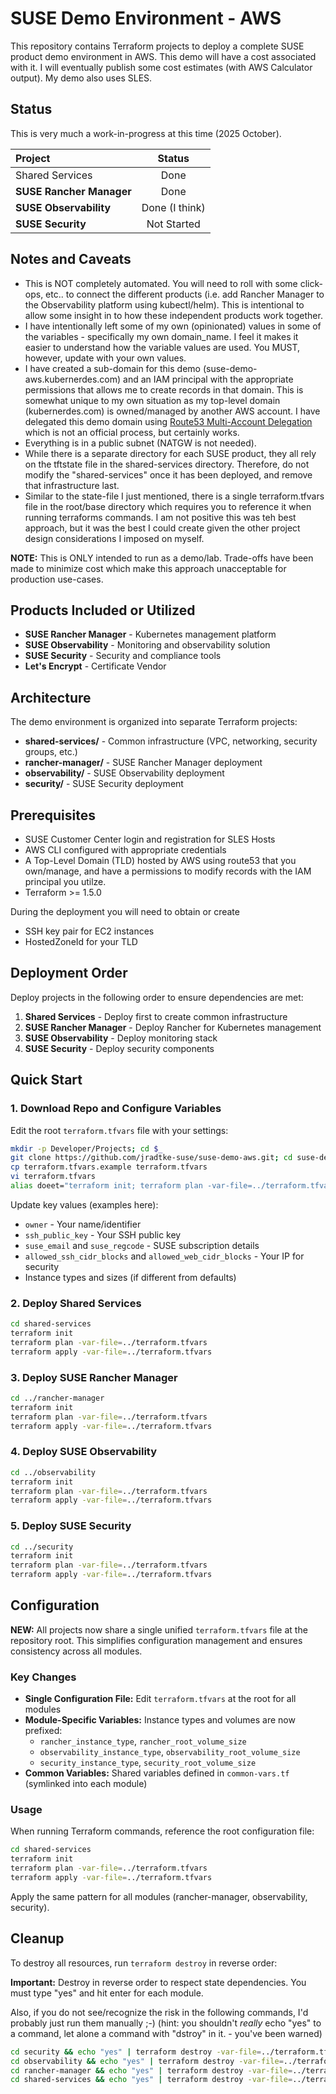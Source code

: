 # SUSE Demo Environment - AWS

This repository contains Terraform projects to deploy a complete SUSE product demo environment in AWS.  This demo will have a cost associated with it.  I will eventually publish some cost estimates (with AWS Calculator output).  My demo also uses SLES.

## Status
This is very much a work-in-progress at this time (2025 October).  

| Project | Status |
|:--------|:------:|
| Shared Services | Done | 
| **SUSE Rancher Manager** | Done |
| **SUSE Observability** | Done (I think) |
| **SUSE Security** | Not Started |

## Notes and Caveats 

* This is NOT completely automated.  You will need to roll with some click-ops, etc.. to connect the different products (i.e. add Rancher Manager to the Observability platform using kubectl/helm).  This is intentional to allow some insight in to how these independent products work together.
* I have intentionally left some of my own (opinionated) values in some of the variables - specifically my own domain_name.  I feel it makes it easier to understand how the variable values are used.  You MUST, however, update with your own values.
* I have created a sub-domain for this demo (suse-demo-aws.kubernerdes.com) and an IAM principal with the appropriate permissions that allows me to create records in that domain.  This is somewhat unique to my own situation as my top-level domain (kubernerdes.com) is owned/managed by another AWS account.  I have delegated this demo domain using [Route53 Multi-Account Delegation](https://github.com/cloudxabide/route53_multi_account_delegation) which is not an official process, but certainly works.
* Everything is in a public subnet (NATGW is not needed).
* While there is a separate directory for each SUSE product, they all rely on the tftstate file in the shared-services directory.  Therefore, do not modify the "shared-services" once it has been deployed, and remove that infrastructure last.
* Similar to the state-file I just mentioned, there is a single terraform.tfvars file in the root/base directory which requires you to reference it when running terraforms commands.  I am not positive this was teh best approach, but it was the best I could create given the other project design considerations I imposed on myself.

**NOTE:** This is ONLY intended to run as a demo/lab. Trade-offs have been made to minimize cost which make this approach unacceptable for production use-cases.

## Products Included or Utilized

- **SUSE Rancher Manager** - Kubernetes management platform
- **SUSE Observability** - Monitoring and observability solution
- **SUSE Security** - Security and compliance tools
- **Let's Encrypt** - Certificate Vendor

## Architecture

The demo environment is organized into separate Terraform projects:

- **shared-services/** - Common infrastructure (VPC, networking, security groups, etc.)
- **rancher-manager/** - SUSE Rancher Manager deployment
- **observability/** - SUSE Observability deployment
- **security/** - SUSE Security deployment

## Prerequisites

- SUSE Customer Center login and registration for SLES Hosts
- AWS CLI configured with appropriate credentials
- A Top-Level Domain (TLD) hosted by AWS using route53 that you own/manage, and have a permissions to modify records with the IAM principal you utilze.
- Terraform >= 1.5.0

During the deployment you will need to obtain or create
- SSH key pair for EC2 instances
- HostedZoneId for your TLD

## Deployment Order

Deploy projects in the following order to ensure dependencies are met:

1. **Shared Services** - Deploy first to create common infrastructure
2. **SUSE Rancher Manager** - Deploy Rancher for Kubernetes management
3. **SUSE Observability** - Deploy monitoring stack
4. **SUSE Security** - Deploy security components

## Quick Start

### 1. Download Repo and Configure Variables

Edit the root `terraform.tfvars` file with your settings:
```bash
mkdir -p Developer/Projects; cd $_
git clone https://github.com/jradtke-suse/suse-demo-aws.git; cd suse-demo-aws
cp terraform.tfvars.example terraform.tfvars
vi terraform.tfvars
alias doeet="terraform init; terraform plan -var-file=../terraform.tfvars; terraform apply -var-file=../terraform.tfvars"
```

Update key values (examples here):
- `owner` - Your name/identifier
- `ssh_public_key` - Your SSH public key
- `suse_email` and `suse_regcode` - SUSE subscription details
- `allowed_ssh_cidr_blocks` and `allowed_web_cidr_blocks` - Your IP for security
- Instance types and sizes (if different from defaults)

### 2. Deploy Shared Services

```bash
cd shared-services
terraform init
terraform plan -var-file=../terraform.tfvars
terraform apply -var-file=../terraform.tfvars
```

### 3. Deploy SUSE Rancher Manager

```bash
cd ../rancher-manager
terraform init
terraform plan -var-file=../terraform.tfvars
terraform apply -var-file=../terraform.tfvars
```

### 4. Deploy SUSE Observability

```bash
cd ../observability
terraform init
terraform plan -var-file=../terraform.tfvars
terraform apply -var-file=../terraform.tfvars
```

### 5. Deploy SUSE Security

```bash
cd ../security
terraform init
terraform plan -var-file=../terraform.tfvars
terraform apply -var-file=../terraform.tfvars
```

## Configuration

**NEW:** All projects now share a single unified `terraform.tfvars` file at the repository root. This simplifies configuration management and ensures consistency across all modules.

### Key Changes
- **Single Configuration File:** Edit `terraform.tfvars` at the root for all modules
- **Module-Specific Variables:** Instance types and volumes are now prefixed:
  - `rancher_instance_type`, `rancher_root_volume_size`
  - `observability_instance_type`, `observability_root_volume_size`
  - `security_instance_type`, `security_root_volume_size`
- **Common Variables:** Shared variables defined in `common-vars.tf` (symlinked into each module)

### Usage
When running Terraform commands, reference the root configuration file:

```bash
cd shared-services
terraform init
terraform plan -var-file=../terraform.tfvars
terraform apply -var-file=../terraform.tfvars
```

Apply the same pattern for all modules (rancher-manager, observability, security).

## Cleanup

To destroy all resources, run `terraform destroy` in reverse order:

**Important:** Destroy in reverse order to respect state dependencies. You must type "yes" and hit enter for each module.

Also, if you do not see/recognize the risk in the following commands, I'd probably just run them manually ;-)  (hint: you shouldn't *really* echo "yes" to a command, let alone a command with "dstroy" in it.  - you've been warned)

```bash
cd security && echo "yes" | terraform destroy -var-file=../terraform.tfvars; cd ..
cd observability && echo "yes" | terraform destroy -var-file=../terraform.tfvars; cd ..
cd rancher-manager && echo "yes" | terraform destroy -var-file=../terraform.tfvars;  cd ..
cd shared-services && echo "yes" | terraform destroy -var-file=../terraform.tfvars; cd ..
```
